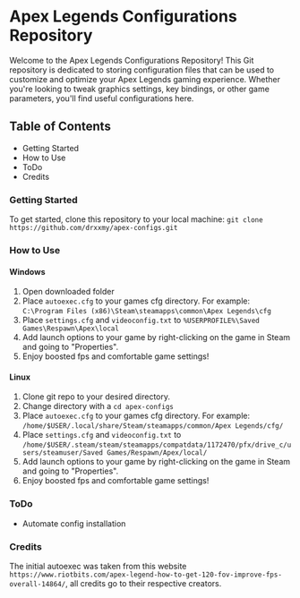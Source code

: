 # Apex Legends Configurations Repository

Welcome to the Apex Legends Configurations Repository! This Git repository is dedicated to storing configuration files that can be used to customize and optimize your Apex Legends gaming experience. Whether you're looking to tweak graphics settings, key bindings, or other game parameters, you'll find useful configurations here.

## Table of Contents

- Getting Started
- How to Use
- ToDo
- Credits

### Getting Started

To get started, clone this repository to your local machine:
`git clone https://github.com/drxxmy/apex-configs.git`

### How to Use

#### Windows

1. Open downloaded folder
2. Place `autoexec.cfg` to your games cfg directory. For example: `C:\Program Files (x86)\Steam\steamapps\common\Apex Legends\cfg`
3. Place `settings.cfg` and `videoconfig.txt` to `%USERPROFILE%\Saved Games\Respawn\Apex\local`
4. Add launch options to your game by right-clicking on the game in Steam and going to "Properties".
5. Enjoy boosted fps and comfortable game settings!

#### Linux

1. Clone git repo to your desired directory.
2. Change directory with a `cd apex-configs`
3. Place `autoexec.cfg` to your games cfg directory. For example: `/home/$USER/.local/share/Steam/steamapps/common/Apex Legends/cfg/`
4. Place `settings.cfg` and `videoconfig.txt` to `/home/$USER/.steam/steam/steamapps/compatdata/1172470/pfx/drive_c/users/steamuser/Saved Games/Respawn/Apex/local/`
5. Add launch options to your game by right-clicking on the game in Steam and going to "Properties".
6. Enjoy boosted fps and comfortable game settings!

### ToDo

- Automate config installation

### Credits

The initial autoexec was taken from this website `https://www.riotbits.com/apex-legend-how-to-get-120-fov-improve-fps-overall-14864/`, all credits go to their respective creators.
